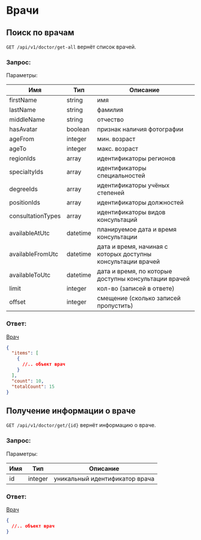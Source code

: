 # Врачи

## Поиск по врачам

`GET /api/v1/doctor/get-all` вернёт список врачей.

### Запрос:

Параметры: 

Имя | Тип | Описание
--- | --- | ---
firstName | string | имя
lastName | string | фамилия
middleName | string | отчество
hasAvatar | boolean | признак наличия фотографии
ageFrom | integer | мин. возраст
ageTo | integer | макс. возраст
regionIds | array | идентификаторы регионов
specialtyIds | array | идентификаторы специальностей
degreeIds | array | идентификаторы учёных степеней
positionIds | array | идентификаторы должностей
consultationTypes | array | идентификаторы видов консультаций
availableAtUtc | datetime | планируемое дата и время консультации
availableFromUtc | datetime | дата и время, начиная с которых доступны консультации врачей
availableToUtc | datetime | дата и время, по которые доступны консультации врачей
limit | integer | кол-во (записей в ответе)
offset | integer | смещение (сколько записей пропустить)

### Ответ:

[Врач](https://github.com/doktornarabote/telemedicine-partner-api/blob/master/docs/contracts.md#doctor)

```json
{
  "items": [
    {
      //.. объект врач
    }
  ],
  "count": 10,
  "totalCount": 15
}
```

## Получение информации о враче

`GET /api/v1/doctor/get/{id}` вернёт информацию о враче.

### Запрос:

Параметры: 

Имя | Тип | Описание
--- | --- | ---
id | integer | уникальный идентификатор врача

### Ответ:

[Врач](https://github.com/doktornarabote/telemedicine-partner-api/blob/master/docs/contracts.md#doctor)

```json
{
  //.. объект врач
}
```
